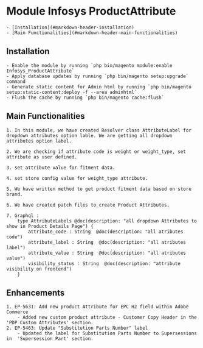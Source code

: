 # Module Infosys ProductAttribute

	- [Installation](#markdown-header-installation)
	- [Main Functionalities](#markdown-header-main-functionalities)

## Installation

	- Enable the module by running `php bin/magento module:enable Infosys_ProductAttribute`
	- Apply database updates by running `php bin/magento setup:upgrade` command
	- Generate static content for Admin html by running `php bin/magento setup:static-content:deploy -f --area adminhtml`
	- Flush the cache by running `php bin/magento cache:flush`

## Main Functionalities
	1. In this module, we have created Resolver class AttributeLabel for dropdown attributes option lable. We are getting all dropdown attributes option label.

	2. We are checking if attribute code is weight or weight_type, set attribute as user defined.

	3. set attribute value for fitment data.

	4. set store config value for weight_type attribute.

	5. We have written method to get product fitment data based on store brand.

	6. We have created patch files to create Product Attributes.

	7. Graphql :
		type AttributeLabels @doc(description: "all dropdown Attributes to show in Product Details Page") {
			attribute_code : String  @doc(description: "all atributes code")
			attribute_label : String  @doc(description: "all atributes label")
			attribute_value : String  @doc(description: "all atributes value")
			visibility_status : String  @doc(description: "attribute visibility on frontend")
		}

## Enhancements
	1. EP-5631: Add new product Attribute for EPC H2 field within Adobe Commerce
		- Added new custom product attribute - Customer Copy Header in the 'PDP Custom Attributes' section. 
	2. EP-5463: Update "Substitution Parts Number" label
		- Updated the label for Substitution Parts Number to Supersessions in  'Supersession Part' section. 		